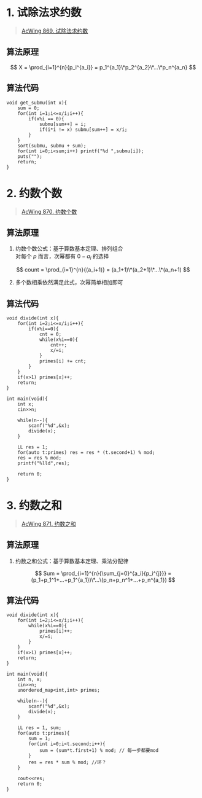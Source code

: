 # 1. 试除法求约数
> [AcWing 869. 试除法求约数](https://www.acwing.com/activity/content/problem/content/938/)
## 算法原理

$$
X = \prod_{i=1}^{n}{p_i^{a_i}} = p_1^{a_1}\*p_2^{a_2}\*...\*p_n^{a_n}
$$

## 算法代码
```
void get_submu(int x){
    sum = 0;
    for(int i=1;i<=x/i;i++){
        if(x%i == 0){
            submu[sum++] = i;
            if(i*i != x) submu[sum++] = x/i;
        }
    }
    sort(submu, submu + sum);
    for(int i=0;i<sum;i++) printf("%d ",submu[i]);
    puts("");
    return;
}
```

# 2. 约数个数
> [AcWing 870. 约数个数](https://www.acwing.com/activity/content/problem/content/939/)
##  算法原理
1. 约数个数公式：基于算数基本定理、排列组合  
   对每个 $p$ 而言，次幂都有 $0-a_i$ 的选择

$$
count = \prod_{i=1}^{n}{(a_i+1)} = (a_1+1)\*(a_2+1)\*...\*(a_n+1)  
$$

2. 多个数相乘依然满足此式，次幂简单相加即可

## 算法代码
```
void divide(int x){
    for(int i=2;i<=x/i;i++){
        if(x%i==0){
            cnt = 0;
            while(x%i==0){
                cnt++;
                x/=i;
            }
            primes[i] += cnt;
        }
    }
    if(x>1) primes[x]++;
    return;
}

int main(void){
    int x;
    cin>>n;

    while(n--){
        scanf("%d",&x);
        divide(x);
    }

    LL res = 1;
    for(auto t:primes) res = res * (t.second+1) % mod;
    res = res % mod;
    printf("%lld",res);

    return 0;
}
```

# 3. 约数之和
> [AcWing 871. 约数之和](https://www.acwing.com/activity/content/problem/content/940/)

##  算法原理
1. 约数之和公式：基于算数基本定理、乘法分配律

$$
Sum = \prod_{i=1}^{n}{\sum_{j=0}^{a_i}{p_i^{j}}} = (p_1+p_1^1+...+p_1^{a_1})\*...\(p_n+p_n^1+...+p_n^{a_1})
$$

## 算法代码

```
void divide(int x){
    for(int i=2;i<=x/i;i++){
        while(x%i==0){
            primes[i]++;
            x/=i;
        }
    }
    if(x>1) primes[x]++;
    return;
}

int main(void){
    int n, x;
    cin>>n;
    unordered_map<int,int> primes;

    while(n--){
        scanf("%d",&x);
        divide(x);
    }

    LL res = 1, sum;
    for(auto t:primes){
        sum = 1;
        for(int i=0;i<t.second;i++){
            sum = (sum*t.first+1) % mod; // 每一步都要mod
        }
        res = res * sum % mod; //环？
    }

    cout<<res;
    return 0;
}

```














